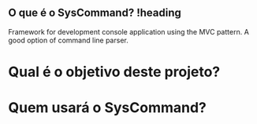 ## O que é o SysCommand? !heading

Framework for development console application using the MVC pattern. A good option of command line parser.

# Qual é o objetivo deste projeto?
# Quem usará o SysCommand?